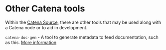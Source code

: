 # Other Catena tools

Within the [Catena Source](https://github.com/CatenaTools/catena-tools-core), there are other tools that may be used
along with a Catena node or to aid in development.

`catena-doc-gen` - A tool to generate metadata to feed documentation, such as
this. [More information](catena-doc-gen.md)